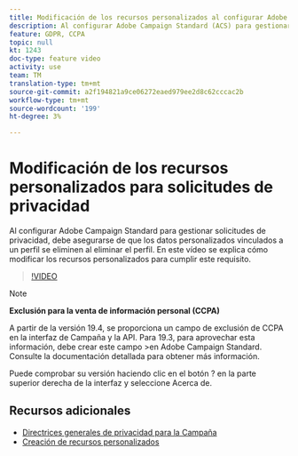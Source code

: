 ```yaml
---
title: Modificación de los recursos personalizados al configurar Adobe Campaign Standard (ACS) para solicitudes de privacidad
description: Al configurar Adobe Campaign Standard (ACS) para gestionar las solicitudes de privacidad, debe asegurarse de que los datos personalizados vinculados a un perfil se eliminen al eliminar el perfil. En este vídeo se explica cómo modificar los recursos personalizados para cumplir este requisito.
feature: GDPR, CCPA
topic: null
kt: 1243
doc-type: feature video
activity: use
team: TM
translation-type: tm+mt
source-git-commit: a2f194821a9ce06272eaed979ee2d8c62cccac2b
workflow-type: tm+mt
source-wordcount: '199'
ht-degree: 3%

---
```



# Modificación de los recursos personalizados para solicitudes de privacidad

Al configurar Adobe Campaign Standard para gestionar solicitudes de privacidad, debe asegurarse de que los datos personalizados vinculados a un perfil se eliminen al eliminar el perfil. En este vídeo se explica cómo modificar los recursos personalizados para cumplir este requisito.

>[!VIDEO](https://video.tv.adobe.com/v/23326?quality=12)

>[!NOTE]
>
>**Exclusión para la venta de información personal (CCPA)**
>
>A partir de la versión 19.4, se proporciona un campo de exclusión de CCPA en la interfaz de Campaña y la API. Para 19.3, para aprovechar esta información, debe crear este campo >en Adobe Campaign Standard. Consulte la documentación [](https://helpx.adobe.com/campaign/kb/acs-privacy.html#ccpa) detallada para obtener más información.
>
> Puede comprobar su versión haciendo clic en el botón ? en la parte superior derecha de la interfaz y seleccione Acerca de.

## Recursos adicionales

* [Directrices generales de privacidad para la Campaña](https://helpx.adobe.com/es/campaign/kb/campaign-privacy-overview.html)
* [Creación de recursos personalizados](/help/managing-processes-and-data/custom-resources/creating-custom-resources.md)
